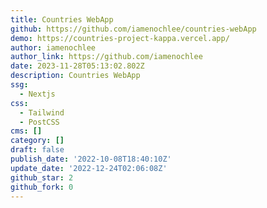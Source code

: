 ```yaml
---
title: Countries WebApp
github: https://github.com/iamenochlee/countries-webApp
demo: https://countries-project-kappa.vercel.app/
author: iamenochlee
author_link: https://github.com/iamenochlee
date: 2023-11-28T05:13:02.802Z
description: Countries WebApp
ssg:
  - Nextjs
css:
  - Tailwind
  - PostCSS
cms: []
category: []
draft: false
publish_date: '2022-10-08T18:40:10Z'
update_date: '2022-12-24T02:06:08Z'
github_star: 2
github_fork: 0
---
```

